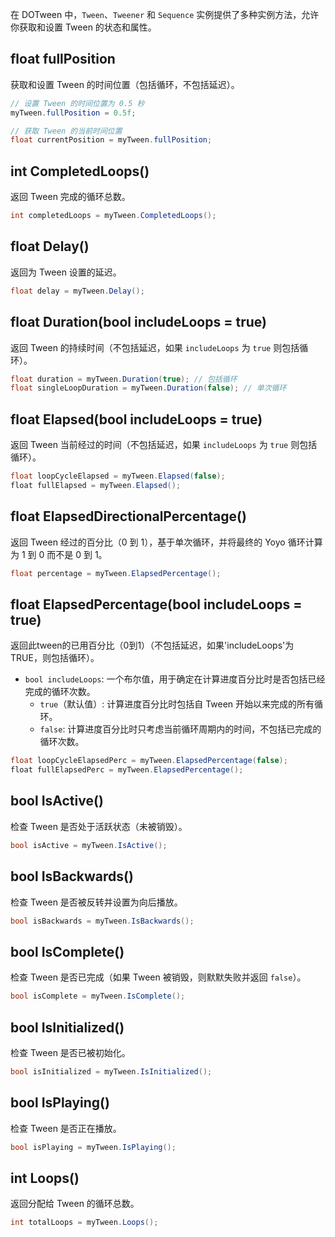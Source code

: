 在 DOTween 中，`Tween`、`Tweener` 和 `Sequence` 实例提供了多种实例方法，允许你获取和设置 Tween 的状态和属性。
## float fullPosition
获取和设置 Tween 的时间位置（包括循环，不包括延迟）。
```csharp
// 设置 Tween 的时间位置为 0.5 秒
myTween.fullPosition = 0.5f;

// 获取 Tween 的当前时间位置
float currentPosition = myTween.fullPosition;
```

## int CompletedLoops()
返回 Tween 完成的循环总数。
```csharp
int completedLoops = myTween.CompletedLoops();
```

## float Delay()
返回为 Tween 设置的延迟。
```csharp
float delay = myTween.Delay();
```

## float Duration(bool includeLoops = true)
返回 Tween 的持续时间（不包括延迟，如果 `includeLoops` 为 `true` 则包括循环）。
```csharp
float duration = myTween.Duration(true); // 包括循环
float singleLoopDuration = myTween.Duration(false); // 单次循环
```

## float Elapsed(bool includeLoops = true)
返回 Tween 当前经过的时间（不包括延迟，如果 `includeLoops` 为 `true` 则包括循环）。
```cs
float loopCycleElapsed = myTween.Elapsed(false);
﻿﻿﻿﻿﻿﻿﻿float fullElapsed = myTween.Elapsed();
```

## float ElapsedDirectionalPercentage()
返回 Tween 经过的百分比（0 到 1），基于单次循环，并将最终的 Yoyo 循环计算为 1 到 0 而不是 0 到 1。
```csharp
float percentage = myTween.ElapsedPercentage();
```

## float ElapsedPercentage(bool includeLoops = true)
返回此tween的已用百分比（0到1）（不包括延迟，如果'includeLoops'为TRUE，则包括循环）。

- `bool includeLoops`: 一个布尔值，用于确定在计算进度百分比时是否包括已经完成的循环次数。
    - `true`（默认值）: 计算进度百分比时包括自 Tween 开始以来完成的所有循环。
    - `false`: 计算进度百分比时只考虑当前循环周期内的时间，不包括已完成的循环次数。

```cs
float loopCycleElapsedPerc = myTween.ElapsedPercentage(false);
﻿﻿﻿﻿﻿﻿﻿float fullElapsedPerc = myTween.ElapsedPercentage();
```

## bool IsActive()
检查 Tween 是否处于活跃状态（未被销毁）。
```csharp
bool isActive = myTween.IsActive();
```

## bool IsBackwards()
检查 Tween 是否被反转并设置为向后播放。
```csharp
bool isBackwards = myTween.IsBackwards();
```

## bool IsComplete()
检查 Tween 是否已完成（如果 Tween 被销毁，则默默失败并返回 `false`）。
```csharp
bool isComplete = myTween.IsComplete();
```

## bool IsInitialized()
检查 Tween 是否已被初始化。
```csharp
bool isInitialized = myTween.IsInitialized();
```

## bool IsPlaying()
检查 Tween 是否正在播放。
```csharp
bool isPlaying = myTween.IsPlaying();
```

## int Loops()
返回分配给 Tween 的循环总数。
```csharp
int totalLoops = myTween.Loops();
```